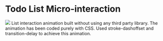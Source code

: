 # Todo List Micro-interaction

![](https://ik.imagekit.io/8nyszdblwle/miscellaneous/interaction.gif)
List interaction animation built without using any third party library. The animation has been coded purely with CSS. Used stroke-dashoffset and transition-delay to achieve this animation.

